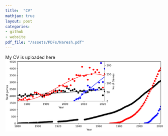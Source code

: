 ```yaml
---
title:  "CV"
mathjax: true
layout: post
categories:
- github
- website
pdf_file: "/assets/PDFs/Naresh.pdf"
---
```


My CV is uploaded here  
![No of Matches](/_posts/Image/NoofMatches.png)